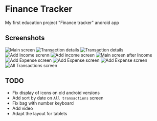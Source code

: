 # Finance Tracker
My first education project "Finance tracker" android app
## Screenshots
![Main screen](screenshots/photo_10_2024-09-28_13-48-59.jpg)
![Transaction details](screenshots/photo_8_2024-09-28_13-48-59.jpg)
![Transaction details](screenshots/photo_9_2024-09-28_13-48-59.jpg)
![Add Income screnn](screenshots/photo_7_2024-09-28_13-48-59.jpg)
![Add income screen](screenshots/photo_6_2024-09-28_13-48-59.jpg)
![Main screen after Income](screenshots/photo_5_2024-09-28_13-48-59.jpg)
![Add Expense screen](screenshots/photo_3_2024-09-28_13-48-59.jpg)
![Add Expense screen](screenshots/photo_4_2024-09-28_13-48-59.jpg)
![Add Expense screen](screenshots/photo_2_2024-09-28_13-48-59.jpg)
![All Transactions screen](screenshots/photo_1_2024-09-28_13-48-59.jpg)
## TODO
- Fix display of icons on old android versions
- Add sort by date on `All transactions` screen
- Fix bag with number keyboard
- Add video
- Adapt the layout for tablets
